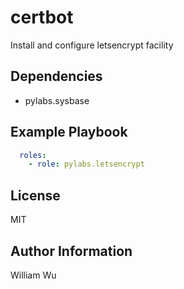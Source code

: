 certbot
=======

Install and configure letsencrypt facility

Dependencies
------------

- pylabs.sysbase

Example Playbook
----------------

```yaml
  roles:
    - role: pylabs.letsencrypt
```

License
-------

MIT

Author Information
------------------

William Wu

